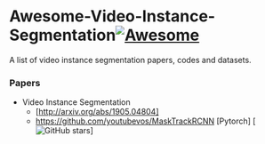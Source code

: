 # Awesome-Video-Instance-Segmentation[![Awesome](https://awesome.re/badge.svg)](https://awesome.re)
A list of video instance segmentation papers, codes and datasets.

### Papers
- Video Instance Segmentation
  + [http://arxiv.org/abs/1905.04804]
  + https://github.com/youtubevos/MaskTrackRCNN [Pytorch] [![GitHub stars](https://img.shields.io/github/stars/youtubevos/MaskTrackRCNN.svg?logo=github&label=Stars)]
  
  

